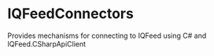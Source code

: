 # IQFeedConnectors
Provides mechanisms for connecting to IQFeed using C# and IQFeed.CSharpApiClient
